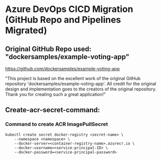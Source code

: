  # Azure DevOps CICD Migration (GitHub Repo and Pipelines Migrated)

## Original GitHub Repo used: "dockersamples/example-voting-app"
https://github.com/dockersamples/example-voting-app

"This project is based on the excellent work of the original GitHub repository 'dockersamples/example-voting-app'. All credit for the original design and implementation goes to the creators of the original repository. Thank you for creating such a great application!"

## Create-acr-secret-command:

### Command to create ACR ImagePullSecret

```
kubectl create secret docker-registry <secret-name> \
    --namespace <namespace> \
    --docker-server=<container-registry-name>.azurecr.io \
    --docker-username=<service-principal-ID> \
    --docker-password=<service-principal-password>
```
